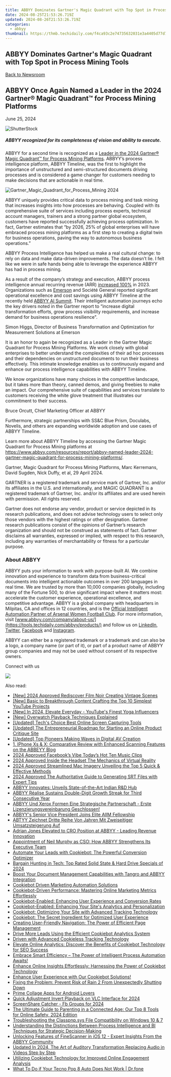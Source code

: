 ```yaml
---
title: ABBYY Dominates Gartner's Magic Quadrant with Top Spot in Process Mining Tools
date: 2024-08-25T21:53:26.719Z
updated: 2024-08-26T21:53:26.719Z
categories:
  - abbyy
thumbnail: https://thmb.techidaily.com/f4ca93c2e74735632031e3a4405d77d7b0983d4143ac728b22e36df439e2bb35.jpg
---
```


## ABBYY Dominates Gartner's Magic Quadrant with Top Spot in Process Mining Tools

[Back to Newsroom](https://tools.techidaily.com/abbyy/products/)

## ABBYY Once Again Named a Leader in the 2024 Gartner® Magic Quadrant™ for Process Mining Platforms

June 25, 2024

![ShutterStock](https://content.abbyy.com/-/media/project/abbyy/abbyy/branchtemplates/shutterstock_1272462163_1296-x-729.jpg?h=729&iar=0&w=1296)

##### ABBYY recognized for its completeness of vision and ability to execute.

ABBYY for a second time is recognized as a [Leader in the 2024 Gartner® Magic Quadrant™ for Process Mining Platforms](https://tools.techidaily.com/abbyy/products/). ABBYY’s process intelligence platform, ABBYY Timeline, was the first to highlight the importance of unstructured and semi-structured documents driving processes and is considered a game changer for customers needing to make decisions that are actionable in real time. 

![Gartner_Magic_Quadrant_for_Process_Mining 2024](https://content.abbyy.com/-/media/project/abbyy/abbyy/company/newsroom/content-images/gartner_magic_quadrant_for_process_mining-2024.png)

ABBYY uniquely provides critical data to process mining and task mining that increases insights into how processes are behaving. Coupled with its comprehensive suite of services including process experts, technical account managers, trainers and a strong partner global ecosystem, customers have reported successfully achieving process optimization. In fact, Gartner estimates that “by 2026, 25% of global enterprises will have embraced process mining platforms as a first step to creating a digital twin for business operations, paving the way to autonomous business operations.” 

ABBYY Process Intelligence has helped us make a real cultural change: to rely on data and make data-driven improvements. The data doesn’t lie. I felt like we were in safe hands being able to leverage the experience ABBYY has had in process mining.

As a result of the company’s strategy and execution, ABBYY process intelligence annual recurring revenue (ARR) [increased 100%](https://tools.techidaily.com/abbyy/products/) in 2023\. Organizations such as [Emerson](https://tools.techidaily.com/abbyy/products/) and Société General reported significant operational excellence and cost savings using ABBYY Timeline at the recently held [ABBYY AI Summit](https://tools.techidaily.com/abbyy/products/). Their intelligent automation journeys echo the key drivers noted in the Gartner report to “increase digital transformation efforts, grow process visibility requirements, and increase demand for business operations resilience".

Simon Higgs, Director of Business Transformation and Optimization for Measurement Solutions at Emerson

It is an honor to again be recognized as a Leader in the Gartner Magic Quadrant for Process Mining Platforms. We work closely with global enterprises to better understand the complexities of their ad hoc processes and their dependencies on unstructured documents to run their business effectively. This intimate knowledge enables us to continuously expand and enhance our process intelligence capabilities with ABBYY Timeline.

We know organizations have many choices in the competitive landscape, but it takes more than theory, canned demos, and giving freebies to make an impact. Our comprehensive suite of capabilities and services translate to customers receiving the white glove treatment that illustrates our commitment to their success.

Bruce Orcutt, Chief Marketing Officer at ABBYY

Furthermore, strategic partnerships with SS&C Blue Prism, Doculabs, Novelis, and others are expanding worldwide adoption and use cases of ABBYY Timeline.

Learn more about ABBYY Timeline by accessing the Gartner Magic Quadrant for Process Mining platforms at <https://www.abbyy.com/resources/report/abbyy-named-leader-2024-gartner-magic-quadrant-for-process-mining-platforms/>. 

Gartner, Magic Quadrant for Process Mining Platforms, Marc Kerremans, David Sugden, Nick Duffy, et al, 29 April 2024\. 

GARTNER is a registered trademark and service mark of Gartner, Inc. and/or its affiliates in the U.S. and internationally, and MAGIC QUADRANT is a registered trademark of Gartner, Inc. and/or its affiliates and are used herein with permission. All rights reserved.

Gartner does not endorse any vendor, product or service depicted in its research publications, and does not advise technology users to select only those vendors with the highest ratings or other designation. Gartner research publications consist of the opinions of Gartner’s research organization and should not be construed as statements of fact. Gartner disclaims all warranties, expressed or implied, with respect to this research, including any warranties of merchantability or fitness for a particular purpose.

### About ABBYY

ABBYY puts your information to work with purpose-built AI. We combine innovation and experience to transform data from business-critical documents into intelligent actionable outcomes in over 200 languages in real time. We are trusted by more than 10,000 companies globally, including many of the Fortune 500, to drive significant impact where it matters most: accelerate the customer experience, operational excellence, and competitive advantage. ABBYY is a global company with headquarters in Milpitas, CA and offices in 12 countries, and is the [Official Intelligent Automation Partner of Arsenal Women Football Club](https://tools.techidaily.com/abbyy/products/). For more information, visit [www.abbyy.com/company/about-us/](https://tools.techidaily.com/abbyy/products/) and follow us on [LinkedIn](https://www.linkedin.com/company/abbyy), [Twitter](https://twitter.com/ABBYY%5FSoftware), [Facebook](https://www.facebook.com/ABBYYsoft) and [Instagram](https://www.instagram.com/abbyyglobal/).

ABBYY can either be a registered trademark or a trademark and can also be a logo, a company name (or part of it), or part of a product name of ABBYY group companies and may not be used without consent of its respective owners.

Connect with us

<ins class="adsbygoogle"
     style="display:block"
     data-ad-format="autorelaxed"
     data-ad-client="ca-pub-7571918770474297"
     data-ad-slot="1223367746"></ins>



<ins class="adsbygoogle"
     style="display:block"
     data-ad-client="ca-pub-7571918770474297"
     data-ad-slot="8358498916"
     data-ad-format="auto"
     data-full-width-responsive="true"></ins>

<!-- affiliate ads begin -->
<a href="https://store.nero.com/order/checkout.php?PRODS=42570605&QTY=1&AFFILIATE=108875&CART=1"><img src="http://cdnwww.nero.com/nero-com-wAssets/img/banners/2023/usbXcopy/Nero_USB_x_copy_Screen_2.png" border="0"></a>
<!-- affiliate ads end -->
<span class="atpl-alsoreadstyle">Also read:</span>
<div><ul>
<li><a href="https://youtube-webster.techidaily.com/024-approved-rediscover-film-noir-creating-vintage-scenes/"><u>[New] 2024 Approved  Rediscover Film Noir  Creating Vintage Scenes</u></a></li>
<li><a href="https://youtube-lab.techidaily.com/asic-to-breakthrough-content-crafting-the-top-10-simplest-youtube-projects/"><u>[New] Basic to Breakthrough Content  Crafting the Top 10 Simplest YouTube Projects</u></a></li>
<li><a href="https://youtube-blog.techidaily.com/n-2024-elevate-everyday-youtubes-finest-yoga-influencers/"><u>[New] In 2024, Elevate Everyday - YouTube's Finest Yoga Influencers</u></a></li>
<li><a href="https://screen-mirroring-recording.techidaily.com/new-overwatch-playback-techniques-explained/"><u>[New] Overwatch Playback Techniques Explained</u></a></li>
<li><a href="https://on-screen-recording.techidaily.com/updated-techs-choice-best-online-screen-capturing-tools/"><u>[Updated] Tech's Choice  Best Online Screen Capturing Tools</u></a></li>
<li><a href="https://some-approaches.techidaily.com/updated-the-entrepreneurial-roadmap-for-starting-an-online-product-critique-site/"><u>[Updated] The Entrepreneurial Roadmap for Starting an Online Product Critique Site</u></a></li>
<li><a href="https://fox-cloud.techidaily.com/updated-top-pioneers-making-waves-in-digital-av-creation/"><u>[Updated] Top Pioneers Making Waves in Digital AV Creation</u></a></li>
<li><a href="https://solve-marvelous.techidaily.com/1-iphone-xs-and-x-comparative-review-with-enhanced-scanning-features-on-the-abbeyy-blog/"><u>1. IPhone Xs & X: Comparative Review with Enhanced Scanning Features on the ABBEYY Blog</u></a></li>
<li><a href="https://facebook-clips.techidaily.com/2024-approved-facebooks-vibe-todays-hot-ten-music-clips/"><u>2024 Approved  Facebook’s Vibe  Today’s Hot Ten Music Clips</u></a></li>
<li><a href="https://extra-skills.techidaily.com/2024-approved-inside-the-headset-the-mechanics-of-virtual-reality/"><u>2024 Approved  Inside the Headset  The Mechanics of Virtual Reality</u></a></li>
<li><a href="https://on-screen-recording.techidaily.com/2024-approved-streamlined-mac-imagery-unveiling-the-top-5-quick-and-effective-methods/"><u>2024 Approved  Streamlined Mac Imagery  Unveiling the Top 5 Quick & Effective Methods</u></a></li>
<li><a href="https://some-guidance.techidaily.com/2024-approved-the-authoritative-guide-to-generating-srt-files-with-expert-tips/"><u>2024 Approved  The Authoritative Guide to Generating SRT Files with Expert Tips</u></a></li>
<li><a href="https://solve-marvelous.techidaily.com/abbyy-innovates-unveils-state-of-the-art-indian-randd-hub/"><u>ABBYY Innovates: Unveils State-of-the-Art Indian R&D Hub</u></a></li>
<li><a href="https://solve-marvelous.techidaily.com/abbyy-realise-sustains-double-digit-growth-streak-for-third-consecutive-year/"><u>ABBYY Réalise Sustains Double-Digit Growth Streak for Third Consecutive Year</u></a></li>
<li><a href="https://solve-marvelous.techidaily.com/abbyy-und-xerox-formen-eine-strategische-partnerschaft-erste-lizenzierungsvereinbarung-geschlossen/"><u>ABBYY Und Xerox Formen Eine Strategische Partnerschaft - Erste Lizenzierungsvereinbarung Geschlossen!</u></a></li>
<li><a href="https://solve-marvelous.techidaily.com/abbyys-senior-vice-president-joins-elite-aiim-fellowship/"><u>ABBYY's Senior Vice President Joins Elite AIIM Fellowship</u></a></li>
<li><a href="https://solve-marvelous.techidaily.com/abtyy-zeichnet-dritte-reihe-von-jahren-mit-zweiseitiger-umsatzsteigerung-auf/"><u>ABTYY Zeichnet Dritte Reihe Von Jahren Mit Zweiseitiger Umsatzsteigerung Auf</u></a></li>
<li><a href="https://solve-marvelous.techidaily.com/adrian-jones-elevated-to-cro-position-at-abbyy-leading-revenue-innovation/"><u>Adrian Jones Elevated to CRO Position at ABBYY - Leading Revenue Innovation</u></a></li>
<li><a href="https://solve-marvelous.techidaily.com/appointment-of-neil-murphy-as-cso-how-abbyy-strengthens-its-executive-team/"><u>Appointment of Neil Murphy as CSO: How ABBYY Strengthens Its Executive Team</u></a></li>
<li><a href="https://solve-marvelous.techidaily.com/automate-your-leads-with-cookiebot-the-powerful-conversion-optimizer/"><u>Automate Your Leads with Cookiebot: The Powerful Conversion Optimizer</u></a></li>
<li><a href="https://hardware-tips.techidaily.com/bargain-hunting-in-tech-top-rated-solid-state-and-hard-drive-specials-of-2024/"><u>Bargain Hunting in Tech: Top Rated Solid State & Hard Drive Specials of 2024</u></a></li>
<li><a href="https://solve-marvelous.techidaily.com/boost-your-document-management-capabilities-with-tangro-and-abbyy-integration/"><u>Boost Your Document Management Capabilities with Tangro and ABBYY Integration</u></a></li>
<li><a href="https://solve-marvelous.techidaily.com/cookiebot-driven-marketing-automation-solutions/"><u>Cookiebot Driven Marketing Automation Solutions</u></a></li>
<li><a href="https://solve-marvelous.techidaily.com/cookiebot-driven-performance-mastering-online-marketing-metrics-effortlessly/"><u>Cookiebot-Driven Performance: Mastering Online Marketing Metrics Effortlessly</u></a></li>
<li><a href="https://solve-marvelous.techidaily.com/cookiebot-enabled-enhancing-user-experience-and-conversion-rates/"><u>Cookiebot-Enabled: Enhancing User Experience and Conversion Rates</u></a></li>
<li><a href="https://solve-marvelous.techidaily.com/cookiebot-enabled-enhancing-your-sites-analytics-and-personalization/"><u>Cookiebot-Enabled: Enhancing Your Site's Analytics and Personalization</u></a></li>
<li><a href="https://solve-marvelous.techidaily.com/cookiebot-optimizing-your-site-with-advanced-tracking-technology/"><u>Cookiebot: Optimizing Your Site with Advanced Tracking Technology</u></a></li>
<li><a href="https://solve-marvelous.techidaily.com/cookiebot-the-secret-ingredient-for-optimized-user-experience/"><u>Cookiebot: The Secret Ingredient for Optimized User Experience</u></a></li>
<li><a href="https://solve-marvelous.techidaily.com/creating-user-friendly-navigation-the-power-of-efficient-page-management/"><u>Creating User-Friendly Navigation: The Power of Efficient Page Management</u></a></li>
<li><a href="https://solve-marvelous.techidaily.com/drive-more-leads-using-the-efficient-cookiebot-analytics-system/"><u>Drive More Leads Using the Efficient Cookiebot Analytics System</u></a></li>
<li><a href="https://solve-marvelous.techidaily.com/driven-with-advanced-cookieless-tracking-technology/"><u>Driven with Advanced Cookieless Tracking Technology</u></a></li>
<li><a href="https://solve-marvelous.techidaily.com/elevate-online-analytics-discover-the-benefits-of-cookiebot-technology-for-seo-success/"><u>Elevate Online Analytics: Discover the Benefits of Cookiebot Technology for SEO Success</u></a></li>
<li><a href="https://solve-marvelous.techidaily.com/embrace-smart-efficiency-the-power-of-intelligent-process-automation-awaits/"><u>Embrace Smart Efficiency – The Power of Intelligent Process Automation Awaits!</u></a></li>
<li><a href="https://solve-marvelous.techidaily.com/enhance-online-insights-effortlessly-harnessing-the-power-of-cookiebot-technology/"><u>Enhance Online Insights Effortlessly: Harnessing the Power of Cookiebot Technology</u></a></li>
<li><a href="https://solve-marvelous.techidaily.com/enhance-user-experience-with-our-cookiebot-solutions/"><u>Enhance User Experience with Our Cookiebot Solutions!</u></a></li>
<li><a href="https://program-issues.techidaily.com/fixing-the-problem-prevent-risk-of-rain-2-from-unexpectedly-shutting-down/"><u>Fixing the Problem: Prevent Risk of Rain 2 From Unexpectedly Shutting Down</u></a></li>
<li><a href="https://extra-information.techidaily.com/prime-collage-apps-for-android-lovers/"><u>Prime Collage Apps for Android Lovers</u></a></li>
<li><a href="https://remote-screen-capture.techidaily.com/quick-adjustment-invert-playback-on-vlc-interface-for-2024/"><u>Quick Adjustment  Invert Playback on VLC Interface for 2024</u></a></li>
<li><a href="https://facebook-videos.techidaily.com/screenshare-catcher-fb-groups-for-2024/"><u>ScreenShare Catcher - Fb Groups for 2024</u></a></li>
<li><a href="https://tech-renaissance.techidaily.com/the-ultimate-guide-to-parenting-in-a-connected-age-our-top-8-tools-for-online-safety-2024-edition/"><u>The Ultimate Guide to Parenting in a Connected Age: Our Top 8 Tools for Online Safety, 2024 Edition</u></a></li>
<li><a href="https://blue-screen-error.techidaily.com/troubleshooting-the-classpnpsys-file-compatibility-on-windows-10-and-7/"><u>Troubleshooting the Classpnp.sys File Compatibility on Windows 10 & 7</u></a></li>
<li><a href="https://solve-marvelous.techidaily.com/understanding-the-distinctions-between-process-intelligence-and-bi-techniques-for-strategic-decision-making/"><u>Understanding the Distinctions Between Process Intelligence and BI Techniques for Strategic Decision-Making</u></a></li>
<li><a href="https://solve-marvelous.techidaily.com/unlocking-features-of-finescanner-in-ios-12-expert-insights-from-the-abbyy-community/"><u>Unlocking Features of FineScanner in iOS 12 - Expert Insights From the ABBYY Community</u></a></li>
<li><a href="https://sound-tweaking.techidaily.com/updated-in-2024-the-art-of-auditory-transformation-replacing-audio-in-videos-step-by-step/"><u>Updated In 2024, The Art of Auditory Transformation Replacing Audio in Videos Step by Step</u></a></li>
<li><a href="https://solve-marvelous.techidaily.com/utilizing-cookiebot-technology-for-improved-online-engagement-analysis/"><u>Utilizing Cookiebot Technology for Improved Online Engagement Analysis</u></a></li>
<li><a href="https://howto.techidaily.com/what-to-do-if-your-tecno-pop-8-auto-does-not-work-drfone-by-drfone-fix-android-problems-fix-android-problems/"><u>What To Do if Your Tecno Pop 8 Auto Does Not Work | Dr.fone</u></a></li>
</ul></div>
